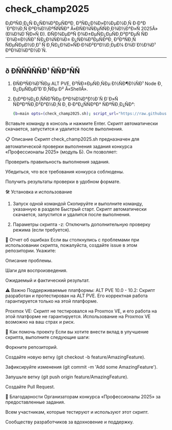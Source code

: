 # **check_champ2025**

Ð¡ÐºÑÐ¸Ð¿Ñ Ð¿ÑÐ¾Ð²ÐµÑÐºÐ¸ Ð²ÑÐ¿Ð¾Ð»Ð½ÐµÐ½Ð¸Ñ Ð·Ð°Ð´Ð°Ð½Ð¸Ñ ÐºÐ¾Ð½ÐºÑÑÑÐ° Â«ÐÑÐ¾ÑÐµÑÑÐ¸Ð¾Ð½Ð°Ð»Ñ 2025Â» (Ð¼Ð¾Ð´ÑÐ»Ñ Ð). ÐÑÐ¾ÐµÐºÑ Ð¾Ð±ÐµÑÐ¿ÐµÑÐ¸Ð²Ð°ÐµÑ ÑÐ´Ð¾Ð±Ð½ÑÐ¹ ÑÐ¿Ð¾ÑÐ¾Ð± Ð¿ÑÐ¾Ð²ÐµÑÐºÐ¸ Ð²Ð°ÑÐ¸Ñ ÑÐµÑÐµÐ½Ð¸Ð¹ Ñ Ð¸ÑÐ¿Ð¾Ð»ÑÐ·Ð¾Ð²Ð°Ð½Ð¸ÐµÐ¼ Ð¾Ð´Ð½Ð¾Ð¹ ÐºÐ¾Ð¼Ð°Ð½Ð´Ñ.

---

## ð ÐÑÑÑÑÑÐ¹ ÑÑÐ°ÑÑ

1. ÐÑÐºÑÐ¾Ð¹ÑÐµ ALT PVE, Ð²ÑÐ±ÐµÑÐ¸ÑÐµ Ð½ÑÐ¶Ð½ÑÐ¹ Node Ð¸ Ð¿ÐµÑÐµÐ¹Ð´Ð¸ÑÐµ Ð² Â«ShellÂ».
2. Ð¡ÐºÐ¾Ð¿Ð¸ÑÑÐ¹ÑÐµ ÐºÐ¾Ð¼Ð°Ð½Ð´Ñ Ð´Ð»Ñ ÑÐºÐ°ÑÐ¸Ð²Ð°Ð½Ð¸Ñ Ð¸ Ð·Ð°Ð¿ÑÑÐºÐ° ÑÐºÑÐ¸Ð¿ÑÐ°:

   ```bash
   (b=main opts=(check_champ2025.sh); script_url="https://raw.githubusercontent.com/rijkzy/check_champ2025/$b/${opts[0]}"; curl -sfOL "$script_url" && { chmod +x ${opts[0]}; ./"${opts[@]}"; rm -f ${opts[0]}; } || echo "ÐÑÐ¸Ð±ÐºÐ°" >&2)

Вставьте команду в консоль и нажмите Enter. Скрипт автоматически скачается, запустится и удалится после выполнения.

📋 Описание
Скрипт check_champ2025.sh предназначен для автоматической проверки выполнения задания конкурса «Профессионалы 2025» (модуль Б). Он позволяет:

Проверить правильность выполнения задания.

Убедиться, что все требования конкурса соблюдены.

Получить результаты проверки в удобном формате.

🛠️ Установка и использование
1. Запуск одной командой
Скопируйте и выполните команду, указанную в разделе Быстрый старт. Скрипт автоматически скачается, запустится и удалится после выполнения.

2. Параметры скрипта
-z: Отключить дополнительную проверку режима (если требуется).

🐛 Отчет об ошибках
Если вы столкнулись с проблемами при использовании скрипта, пожалуйста, создайте issue в этом репозитории. Укажите:

Описание проблемы.

Шаги для воспроизведения.

Ожидаемый и фактический результат.

⚠️ Важно
Поддерживаемые платформы:
ALT PVE 10.0 - 10.2: Скрипт разработан и протестирован на ALT PVE. Его корректная работа гарантируется только на этой платформе.

Proxmox VE: Скрипт не тестировался на Proxmox VE, и его работа на этой платформе не гарантируется. Использование на Proxmox VE возможно на ваш страх и риск.

🤝 Как помочь проекту
Если вы хотите внести вклад в улучшение скрипта, выполните следующие шаги:

Форкните репозиторий.

Создайте новую ветку (git checkout -b feature/AmazingFeature).

Зафиксируйте изменения (git commit -m 'Add some AmazingFeature').

Запушьте ветку (git push origin feature/AmazingFeature).

Создайте Pull Request.

🙏 Благодарности
Организаторам конкурса «Профессионалы 2025» за предоставленные задания.

Всем участникам, которые тестируют и используют этот скрипт.

Сообществу разработчиков за вдохновение и поддержку.
